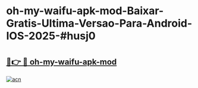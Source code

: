 # oh-my-waifu-apk-mod-Baixar-Gratis-Ultima-Versao-Para-Android-IOS-2025-#husj0

# <h2><a href="https://ainizakaria.my?title=oh-my-waifu-apk-mod&ref=22M">🔗👉 🔴 oh-my-waifu-apk-mod</a></h2>

[![acn](https://github.com/user-attachments/assets/0f9c940e-d8b0-45ae-aac7-cd30a18b3e1c)](https://ainizakaria.my?title=oh-my-waifu-apk-mod&ref=22M)

